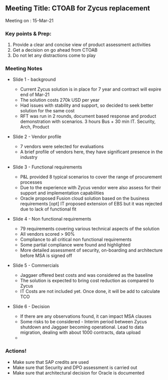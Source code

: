 ## Meeting Title: CTOAB for Zycus replacement 
Meeting on   : 15-Mar-21 

### Key points & Prep:
1. Provide a clear and concise view of product assessment activities 
2. Get a decision on go ahead from CTOAB 
3. Do not let any distractions come to play 

### Meeting Notes
* Slide 1 - background 
    * Current Zycus solution is in place for 7 year and contract will expire end of Mar-21
    * The solution costs 270k USD per year
    * Had issues with stability and support, so decided to seek better solution for the same cost
    * RFT was run in 2 rounds, document based response and product demonstration with scenarios. 3 hours Bus + 30 min IT. Security, Arch, Product

* Slide 2 - Vendor profile
    * 7 vendors were selected for evaluations 
    * A brief profile of vendors here, they have significant presence in the industry  

* Slide 3 - Functional requirements
    * P&L provided 8 typical scenarios to cover the range of procurement processes
    * Due to the experience with Zycus vendor were also assess for their support and implementation capabilities
    * Oracle proposed Fusion cloud solution based on the business requirements
    [opt] IT proposed extension of EBS but it was rejected due to lack of functional fit

* Slide 4 - Non functional requirements
    * 79 requirements covering various technical aspects of the solution
    * All vendors scored > 90% 
    * Compliance to all critical non functional requirements
    * Some partial compliance were found and highlighted
    * More detailed assessment of security, on-boarding and architecture before MSA is signed off

* Slide 5 - Commercials
    * Jaggaer offered best costs and was considered as the baseline
    * The solution is expected to bring cost reduction as compared to Zycus
    * IT Costs are not included yet. Once done, it will be add to calculate TCO

* Slide 6 - Decision
    * If there are any observations found, it can impact MSA clauses
    * Some risks to be considered - Interim period between Zycus shutdown and Jaggaer becoming operational. Lead to data migration, dealing with about 1000 contracts, data upload
    * 

### Actions!
* Make sure that SAP credits are used
* Make sure that Security and DPO assessment is carried out
* Make sure that architectural decision for Oracle is documented

